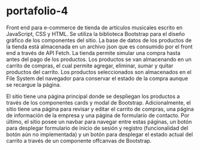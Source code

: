 # portafolio-4

Front end para e-commerce de tienda de artículos musicales escrito en JavaScript, CSS y HTML. Se utiliza la biblioteca Bootstrap para el diseño gráfico de los componentes del sitio. La base de datos de los productos de la tienda está almacenada en un archivo json que es consumido por el front end a través de API Fetch. La tienda permite simular una compra hasta antes del pago de los productos. Los productos se van almacenando en un carrito de compras, el cual permite agregar, eliminar, sumar y quitar productos del carrito. Los productos seleccionados son almacenados en el File System del navegador para conservar el estado de la compra aunque se recargue la página.

El sitio tiene una página principal donde se despliegan los productos a través de los componentes cards y modal de Bootstrap. Adicionalmente, el sitio tiene una página para revisar y editar el carrito de compras, una página de información de la empresa y una página de formulario de contacto. Por último, el sitio posee un navbar para navegar entre estas páginas, un botón para desplegar formulario de inicio de sesión y registro (funcionalidad del botón aún no implementada) y un botón para desplegar el estado actual del carrito a través de un componente offcanvas de Bootstrap.
